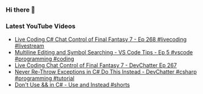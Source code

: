 ### Hi there 👋


<!--
**benrick/benrick** is a ✨ _special_ ✨ repository because its `README.md` (this file) appears on your GitHub profile.

Here are some ideas to get you started:

- 🔭 I’m currently working on ...
- 🌱 I’m currently learning ...
- 👯 I’m looking to collaborate on ...
- 🤔 I’m looking for help with ...
- 💬 Ask me about ...
- 📫 How to reach me: ...
- 😄 Pronouns: he/him
- ⚡ Fun fact: ...
-->

### Latest YouTube Videos
<!-- BLOG-POST-LIST:START -->
- [Live Coding C# Chat Control of Final Fantasy 7 - Ep 268 #livecoding #livestream](https://www.youtube.com/watch?v=7h4QVQbqp3g)
- [Multiline Editing and Symbol Searching - VS Code Tips - Ep 5 #vscode #programming #coding](https://www.youtube.com/watch?v=6oKu_0VC0fY)
- [Live Coding Chat Control of Final Fantasy 7 - DevChatter Ep 267](https://www.youtube.com/watch?v=1zWRlJMEjH8)
- [Never Re-Throw Exceptions in C# Do This Instead - DevChatter #csharp #programming #tutorial](https://www.youtube.com/watch?v=RyBBOnkPYHc)
- [Don&#39;t Use &amp;&amp; in C# - Use and Instead #shorts](https://www.youtube.com/watch?v=grQ98qjbl4Q)
<!-- BLOG-POST-LIST:END -->
